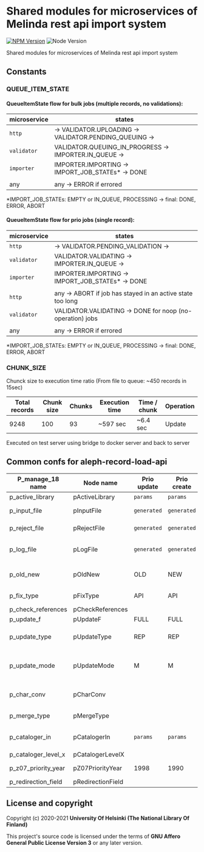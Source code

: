 # Shared modules for microservices of Melinda rest api import system
[![NPM Version](https://img.shields.io/npm/v/@natlibfi/melinda-rest-api-commons.svg)](https://npmjs.org/package/@natlibfi/melinda-rest-api-commons)
![Node Version](https://img.shields.io/node/v/@natlibfi/melinda-rest-api-commons.svg)

Shared modules for microservices of Melinda rest api import system

## Constants

### QUEUE_ITEM_STATE

#### QueueItemState flow for bulk jobs (multiple records, no validations):

| microservice | states                                                 |
|--------------|--------------------------------------------------------|
| `http`       | -> VALIDATOR.UPLOADING -> VALIDATOR.PENDING_QUEUING -> |
| `validator`  | VALIDATOR.QUEUING_IN_PROGRESS -> IMPORTER.IN_QUEUE ->  |
| `importer`   | IMPORTER.IMPORTING -> IMPORT_JOB_STATEs* -> DONE       |
|              |                                                        |
| any          | any -> ERROR if errored                                |

*IMPORT_JOB_STATEs: EMPTY or IN_QUEUE, PROCESSING -> final: DONE, ERROR, ABORT

#### QueueItemState flow for prio jobs (single record):

| microservice | states                                                     |
|--------------|------------------------------------------------------------|
| `http`       | -> VALIDATOR.PENDING_VALIDATION ->                         |
| `validator`  | VALIDATOR.VALIDATING -> IMPORTER.IN_QUEUE ->               |
| `importer`   | IMPORTER.IMPORTING -> IMPORT_JOB_STATEs* -> DONE           |
|              |                                                            |
| `http`       | any -> ABORT if job has stayed in an active state too long |
| `validator`  | VALIDATOR.VALIDATING -> DONE for noop (no-operation) jobs  |
|              |                                                            |
| any          | any -> ERROR if errored                                    |

*IMPORT_JOB_STATEs: EMPTY or IN_QUEUE, PROCESSING -> final: DONE, ERROR, ABORT

### CHUNK_SIZE
Chunck size to execution time ratio (From file to queue: ~450 records in 15sec)

| Total records | Chunk size | Chunks | Execution time | Time / chunk | Operation |
|---------------|------------|--------|----------------|--------------|-----------|
| 9248          | 100        | 93     | ~597 sec       | ~6.4 sec     | Update    |
Executed on test server using bridge to docker server and back to server

## Common confs for aleph-record-load-api
| P_manage_18 name    | Node name         | Prio update | Prio create | Bulk update | Bulk create | Description                                             |
|---------------------|-------------------|-------------|-------------|-------------|-------------|---------------------------------------------------------|
| p_active_library    | pActiveLibrary    | `params`    | `params`    | `params`    | `params`    | Library to use                                          |
| p_input_file        | pInputFile        | `generated` | `generated` | `generated` | `generated` | Source file location                                    |
| p_reject_file       | pRejectFile       | `generated` | `generated` | `generated` | `generated` | Log file for rejected records                           |
| p_log_file          | pLogFile          | `generated` | `generated` | `generated` | `generated` | Log file for updated/created record ids                 |
| p_old_new           | pOldNew           | OLD         | NEW         | OLD         | NEW         | Method of operation. Either *NEW* or *OLD*              |
| p_fix_type          | pFixType          | API         | API         | INSB        | INSB        | Aleph fix routine code                                  |
| p_check_references  | pCheckReferences  |             |             |             |             |                                                         |
| p_update_f          | pUpdateF          | FULL        | FULL        | FULL        | FULL        | Indexing action                                         |
| p_update_type       | pUpdateType       | REP         | REP         | REP         | REP         | REP or APP (REPlace or APPend)                          |
| p_update_mode       | pUpdateMode       | M           | M           | M           | M           | User mode. Either *M* (Multi-user) or *S* (Single-user) |
| p_char_conv         | pCharConv         |             |             |             |             | Character conversion to apply                           |
| p_merge_type        | pMergeType        |             |             |             |             | Merge/Preferred routine                                 |
| p_cataloger_in      | pCatalogerIn      | `params`    | `params`    | `params`    | `params`    | Value which is written to *CAT* fields                  |
| p_cataloger_level_x | pCatalogerLevelX  |             |             |             |             | Cataloger lever                                         |
| p_z07_priority_year | pZ07PriorityYear  | 1998        | 1990        | 2099        | 2099        | Override indexing priority                              |
| p_redirection_field | pRedirectionField |             |             |             |             |                                                         |

## License and copyright

Copyright (c) 2020-2021 **University Of Helsinki (The National Library Of Finland)**

This project's source code is licensed under the terms of **GNU Affero General Public License Version 3** or any later version.
